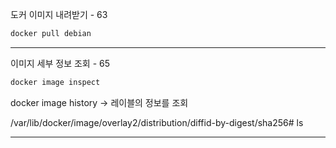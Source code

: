 도커 이미지 내려받기 - 63
```sh
docker pull debian
```

---

이미지 세부 정보 조회 - 65
```sh
docker image inspect
```
docker image history -> 레이블의 정보를 조회

/var/lib/docker/image/overlay2/distribution/diffid-by-digest/sha256# ls

---